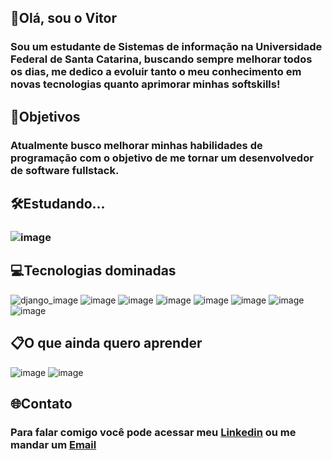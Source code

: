 ## 🤵Olá, sou o Vitor 
### Sou um estudante de  Sistemas de informação na Universidade Federal de Santa Catarina, buscando sempre melhorar todos os dias, me dedico a evoluir tanto o meu conhecimento em novas tecnologias quanto aprimorar minhas softskills!

## 🚀Objetivos
### Atualmente busco melhorar minhas habilidades de programação com o objetivo de me tornar um desenvolvedor de software fullstack.

##  🛠️Estudando...
### ![image](	https://img.shields.io/badge/Docker-2CA5E0?style=for-the-badge&logo=docker&logoColor=white) 

## 💻Tecnologias dominadas
![django_image](	https://img.shields.io/badge/Django-092E20?style=for-the-badge&logo=django&logoColor=green) ![image](https://img.shields.io/badge/JavaScript-323330?style=for-the-badge&logo=javascript&logoColor=F7DF1E) ![image](https://img.shields.io/badge/HTML5-E34F26?style=for-the-badge&logo=html5&logoColor=white) ![image](https://img.shields.io/badge/CSS3-1572B6?style=for-the-badge&logo=css3&logoColor=white) ![image](https://img.shields.io/badge/GIT-E44C30?style=for-the-badge&logo=git&logoColor=white) ![image](	https://img.shields.io/badge/MySQL-005C84?style=for-the-badge&logo=mysql&logoColor=white) ![image](https://img.shields.io/badge/django%20rest-ff1709?style=for-the-badge&logo=django&logoColor=white) ![image](https://img.shields.io/badge/GIT-E44C30?style=for-the-badge&logo=git&logoColor=white)

## 📋O que ainda quero aprender
![image](https://img.shields.io/badge/Amazon_AWS-FF9900?style=for-the-badge&logo=amazonaws&logoColor=white) ![image](https://img.shields.io/badge/React-20232A?style=for-the-badge&logo=react&logoColor=61DAFB)


## 🌐Contato
### Para falar comigo você pode acessar meu [Linkedin](https://www.linkedin.com/in/vitorandradeschweitzer/) ou me mandar um [Email](mailto:vitor.a.schweitzer@gmail.com)

